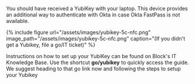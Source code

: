 You should have received a YubiKey with your laptop. This device provides an additional way to authenticate with Okta in case Okta FastPass is not available.

{% include figure url="/assets/images/yubikey-5c-nfc.png" image_path="/assets/images/yubikey-5c-nfc.png" caption="(If you didn't get a Yubikey, file a go/IT ticket)" %}

Instructions on how to set up your YubiKey can be found on Block's IT Knowledge Base. Use the shortcut __go/yubikey__ to quickly access the guide. We suggest heading to that go link now and following the steps to setup your Yubikey
